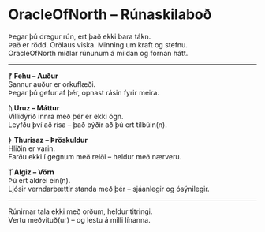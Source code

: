 # OracleOfNorth – Rúnaskilaboð

Þegar þú dregur rún, ert það ekki bara tákn.  
Það er rödd. Orðlaus viska. Minning um kraft og stefnu.  
OracleOfNorth miðlar rúnunum á mildan og fornan hátt.

---

**ᚠ Fehu – Auður**  
Sannur auður er orkuflæði.  
Þegar þú gefur af þér, opnast rásin fyrir meira.

**ᚢ Uruz – Máttur**  
Villidýrið innra með þér er ekki ógn.  
Leyfðu því að rísa – það þýðir að þú ert tilbúin(n).

**ᚦ Thurisaz – Þröskuldur**  
Hliðin er varin.  
Farðu ekki í gegnum með reiði – heldur með nærveru.

**ᛉ Algiz – Vörn**  
Þú ert aldrei ein(n).  
Ljósir verndarþættir standa með þér – sjáanlegir og ósýnilegir.

---

Rúnirnar tala ekki með orðum, heldur titringi.  
Vertu meðvituð(ur) – og lestu á milli línanna.
